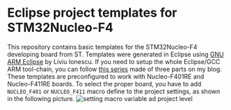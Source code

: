 # Eclipse project templates for STM32Nucleo-F4
This repository contains basic templates for the STM32Nucleo-F4 developing board from ST. Templates were generated in Eclipse using [GNU ARM Eclipse](http://gnuarmeclipse.livius.net/blog/) by Liviu Ionescu. If you need to setup the whole Eclipse/GCC ARM tool-chain, you can follow [this series](http://www.carminenoviello.com/en/2014/12/28/setting-gcceclipse-toolchain-stm32nucleo-part-1/) made of three parts on my blog.
These templates are preconfigured to work with Nucleo-F401RE and Nucleo-F411RE boards. To select the proper board, you have to add `NUCLEO_F401` or `NUCLEO_F411` macro define to the project settings, as shown in the following picture. 
![setting macro variable ad project level](http://www.carminenoviello.com/wp-content/uploads/2015/01/Schermata-2015-01-11-alle-12.18.55.png)
